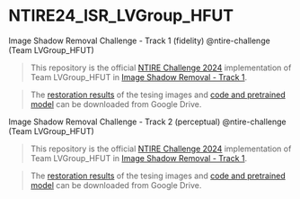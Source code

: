 # NTIRE24_ISR_LVGroup_HFUT
Image Shadow Removal Challenge - Track 1 (fidelity) @ntire-challenge (Team LVGroup_HFUT)

> This repository is the official [NTIRE Challenge 2024](https://cvlai.net/ntire/2024/) implementation of Team LVGroup_HFUT in [Image Shadow Removal - Track 1](https://codalab.lisn.upsaclay.fr/competitions/17539).

> The [restoration results](https://drive.google.com/file/d/1BP_npsUW9FhQlHed3fkYfHICAl0CyX8n/view?usp=sharing) of the tesing images and [code and pretrained model](https://drive.google.com/file/d/13SMmZfUvYASQyTE6NZBGRvZxxRzxwOJ8/view?usp=sharing) can be downloaded from Google Drive.

Image Shadow Removal Challenge - Track 2 (perceptual) @ntire-challenge (Team LVGroup_HFUT)

> This repository is the official [NTIRE Challenge 2024](https://cvlai.net/ntire/2024/) implementation of Team LVGroup_HFUT in [Image Shadow Removal - Track 1](https://codalab.lisn.upsaclay.fr/competitions/17539).

> The [restoration results](https://drive.google.com/file/d/1yJaF4TR-FR2dTk1EZpaS6wv4400AaSW2/view?usp=sharing) of the tesing images and [code and pretrained model](https://drive.google.com/file/d/1ZkfLf6YR3M96BAT8ZyjdVqrLJsmoSIdH/view?usp=sharing) can be downloaded from Google Drive.
